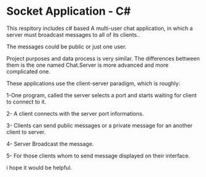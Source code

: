 ﻿# Socket Application - C#
This respitory includes c# based A multi-user chat application, in which a server must broadcast messages to all of its clients..<p>
The messages could be public or just one user.<p>
Project purposes and data process is very similar. The differences bettween them is the one named Chat.Server is more advanced and more complicated one.<p>
 These applications use the client-server paradigm, which is roughly:<p><p>
 1-One program, called the server selects a port and starts  waiting for client to connect to it.<p>
 2- A client connects with the server port informations.<p>
 3- Clients can send public messages or a private message for an another client to server.<p>
 4- Server Broadcast the message.<p>
 5- For those clients whom to send message displayed on their interface.<p>
i hope it would be helpful.<p>
